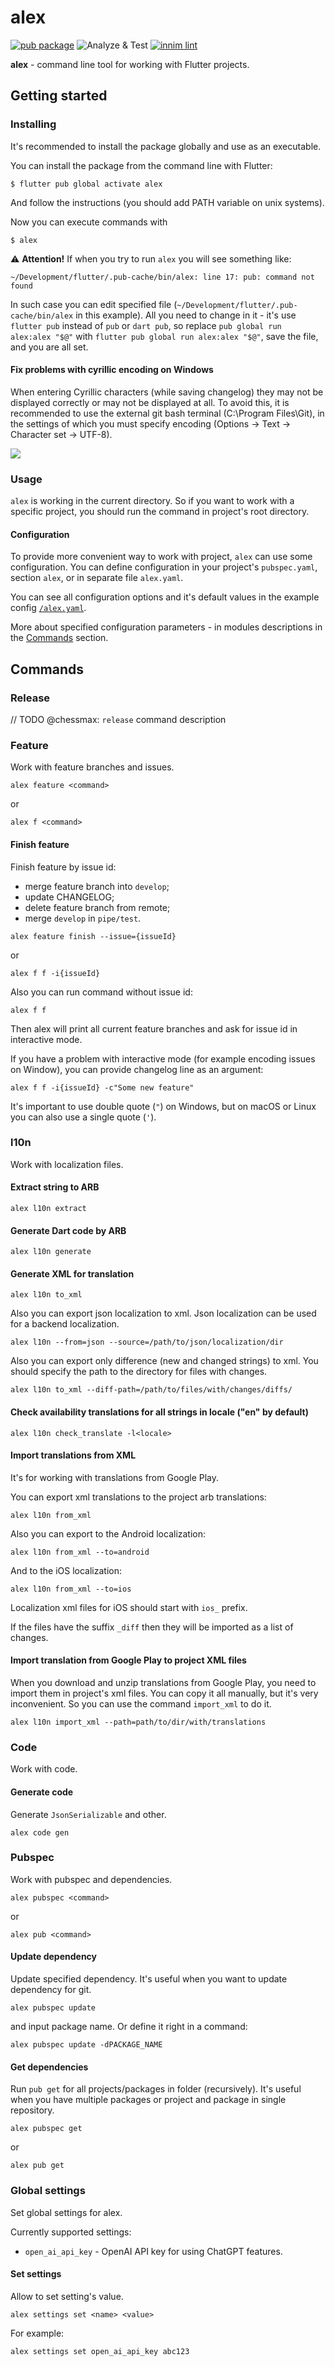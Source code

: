 # alex

[![pub package](https://img.shields.io/pub/v/alex)](https://pub.dev/packages/alex)
![Analyze & Test](https://github.com/Innim/alex/actions/workflows/dart.yml/badge.svg?branch=master)
[![innim lint](https://img.shields.io/badge/style-innim_lint-40c4ff.svg)](https://pub.dev/packages/innim_lint)

**alex** - command line tool for working with Flutter projects.

## Getting started

### Installing

It's recommended to install the package globally and use as an executable.

You can install the package from the command line with Flutter:

```
$ flutter pub global activate alex
```

And follow the instructions (you should add PATH variable on unix systems).

Now you can execute commands with

```
$ alex
```

⚠️ **Attention!** If when you try to run `alex` you will see something like:

```
~/Development/flutter/.pub-cache/bin/alex: line 17: pub: command not found
```

In such case you can edit specified file (`~/Development/flutter/.pub-cache/bin/alex` in this example). All you need to change in it - it's use `flutter pub` instead of `pub` or `dart pub`, so replace `pub global run alex:alex "$@"` with `flutter pub global run alex:alex "$@"`, save the file, and you are all set.

#### Fix problems with cyrillic encoding on Windows

When entering Cyrillic characters (while saving changelog) they may not be displayed correctly or may not be displayed at all.
To avoid this, it is recommended to use the external git bash terminal (C:\Program Files\Git), in the settings of which you must specify encoding (Options -> Text -> Character set -> UTF-8).

![](https://raw.githubusercontent.com/Innim/alex/master/readme_images/bash.png)

### Usage

`alex` is working in the current directory. So if you want to work with a specific project, you should run the command in project's root directory.

#### Configuration

To provide more convenient way to work with project, `alex` can use some configuration.
You can define configuration in your project's `pubspec.yaml`, section  `alex`,
or in separate file `alex.yaml`.

You can see all configuration options and it's default values in the example config [`/alex.yaml`](./alex.yaml).

More about specified configuration parameters - in modules descriptions in the [Commands](#commands) section.

## Commands

### Release
// TODO @chessmax: `release` command description

### Feature

Work with feature branches and issues.

```
alex feature <command>
```

or 

```
alex f <command>
```

#### Finish feature 

Finish feature by issue id:
- merge feature branch into `develop`;
- update CHANGELOG;
- delete feature branch from remote;
- merge `develop` in `pipe/test`.

```
alex feature finish --issue={issueId}
```

or

```
alex f f -i{issueId}
```

Also you can run command without issue id:

```
alex f f
```

Then alex will print all current feature branches and ask for issue id in interactive mode.

If you have a problem with interactive mode (for example encoding issues on Window),
you can provide changelog line as an argument:

```
alex f f -i{issueId} -c"Some new feature"
```

It's important to use double quote (`"`) on Windows, but on macOS or Linux you can also use a single quote (`'`).

### l10n

Work with localization files.

#### Extract string to ARB

```
alex l10n extract
```

#### Generate Dart code by ARB

```
alex l10n generate
```

#### Generate XML for translation

```
alex l10n to_xml
```
Also you can export json localization to xml.
Json localization can be used for a backend localization.

```
alex l10n --from=json --source=/path/to/json/localization/dir
```

Also you can export only difference (new and changed strings) to xml.
You should specify the path to the directory for files with changes.

```
alex l10n to_xml --diff-path=/path/to/files/with/changes/diffs/
```

#### Check availability translations for all strings in locale ("en" by default)

```
alex l10n check_translate -l<locale>
```

#### Import translations from XML

It's for working with translations from Google Play.

You can export xml translations to the project arb translations:

```
alex l10n from_xml
```

Also you can export to the Android localization:

```
alex l10n from_xml --to=android
```

And to the iOS localization:

```
alex l10n from_xml --to=ios
```

Localization xml files for iOS should start with `ios_` prefix.

If the files have the suffix `_diff` then they will be imported as a list of changes.

#### Import translation from Google Play to project XML files

When you download and unzip translations from Google Play,
you need to import them in project's xml files. You can 
copy it all manually, but it's very inconvenient.
So you can use the command `import_xml` to do it.

```
alex l10n import_xml --path=path/to/dir/with/translations
```

### Code 

Work with code.

#### Generate code

Generate `JsonSerializable` and other.

```
alex code gen
```

### Pubspec

Work with pubspec and dependencies.

```
alex pubspec <command>
```

or 

```
alex pub <command>
```

#### Update dependency

Update specified dependency. It's useful when you want to update
dependency for git. 

```
alex pubspec update
```

and input package name. Or define it right in a command:

```
alex pubspec update -dPACKAGE_NAME
```

#### Get dependencies

Run `pub get` for all projects/packages in folder (recursively). It's useful
when you have multiple packages or project and package in single repository.

```
alex pubspec get
```

or 

```
alex pub get
```

### Global settings

Set global settings for alex.

Currently supported settings:

- `open_ai_api_key` - OpenAI API key for using ChatGPT features.

#### Set settings

Allow to set setting's value.

```
alex settings set <name> <value>
```

For example:

```
alex settings set open_ai_api_key abc123
```
